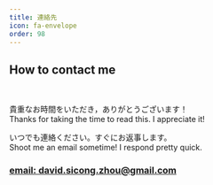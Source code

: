```yaml
---
title: 連絡先
icon: fa-envelope
order: 98
---
```


<h2>How to contact me</h2>
<div></div><br>

貴重なお時間をいただき，ありがとうございます！ <br> 
Thanks for taking the time to read this. I appreciate it!

いつでも連絡ください。すぐにお返事します。<br>
Shoot me an email sometime! I respond pretty quick.

<h3> <a href="mailto:david.sicong.zhou@gmail.com">email: david.sicong.zhou@gmail.com</a> <h3>
